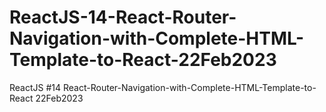 # ReactJS-14-React-Router-Navigation-with-Complete-HTML-Template-to-React-22Feb2023
ReactJS #14 React-Router-Navigation-with-Complete-HTML-Template-to-React 22Feb2023

